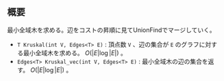 ## 概要

最小全域木を求める。辺をコストの昇順に見てUnionFindでマージしていく。

- `T Kruskal(int V, Edges<T> E)` : 頂点数 `V` 、辺の集合が `E` のグラフに対する最小全域木を求める。 $O(|E| \log |E|)$ 。
- `Edges<T> Kruskal_vec(int V, Edges<T> E)` : 最小全域木の辺の集合を返す。 $O(|E| \log |E|)$ 。
